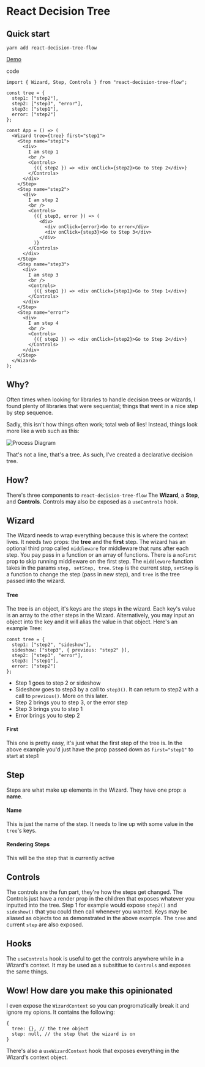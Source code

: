 # React Decision Tree

## Quick start

`yarn add react-decision-tree-flow`

[Demo](https://rjerue.github.io/react-decision-tree-flow)

code

```
import { Wizard, Step, Controls } from "react-decision-tree-flow";

const tree = {
  step1: ["step2"],
  step2: ["step3", "error"],
  step3: ["step1"],
  error: ["step2"]
};

const App = () => (
  <Wizard tree={tree} first="step1">
    <Step name="step1">
      <div>
        I am step 1
        <br />
        <Controls>
          {({ step2 }) => <div onClick={step2}>Go to Step 2</div>}
        </Controls>
      </div>
    </Step>
    <Step name="step2">
      <div>
        I am step 2
        <br />
        <Controls>
          {({ step3, error }) => (
            <div>
              <div onClick={error}>Go to error</div>
              <div onClick={step3}>Go to Step 3</div>
            </div>
          )}
        </Controls>
      </div>
    </Step>
    <Step name="step3">
      <div>
        I am step 3
        <br />
        <Controls>
          {({ step1 }) => <div onClick={step1}>Go to Step 1</div>}
        </Controls>
      </div>
    </Step>
    <Step name="error">
      <div>
        I am step 4
        <br />
        <Controls>
          {({ step2 }) => <div onClick={step2}>Go to Step 2</div>}
        </Controls>
      </div>
    </Step>
  </Wizard>
);

```

## Why?

Often times when looking for libraries to handle decision trees or wizards, I found plenty of libraries that were sequential; things that went in a nice step by step sequence.

Sadly, this isn't how things often work; total web of lies! Instead, things look more like a web such as this:

![Process Diagram](https://i.imgur.com/43ZaQL5.png)

That's not a line, that's a tree. As such, I've created a declarative decision tree.

## How?

There's three components to `react-decision-tree-flow` The **Wizard**, a **Step**, and **Controls**. Controls may also be exposed as a `useControls` hook.

## Wizard

The Wizard needs to wrap everything because this is where the context lives. It needs two props: the **tree** and the **first** step. The wizard has an optional third prop called `middleware` for middleware that runs after each step. You pay pass in a function or an array of functions. There is a `noFirst` prop to skip running middleware on the first step. The `middleware` function takes in the params `step, setStep, tree`. `Step` is the current step, `setStep` is a function to change the step (pass in new step), and `tree` is the tree passed into the wizard.

#### Tree

The tree is an object, it's keys are the steps in the wizard. Each key's value is an array to the other steps in the Wizard. Alternatively, you may input an object into the key and it will alias the value in that object. Here's an example Tree:

```
const tree = {
  step1: ["step2", "sideshow"],
  sideshow: ["step3", { previous: "step2" }],
  step2: ["step3", "error"],
  step3: ["step1"],
  error: ["step2"]
};
```

- Step 1 goes to step 2 or sideshow
- Sideshow goes to step3 by a call to `step3()`. It can return to step2 with a call to `previous()`. More on this later.
- Step 2 brings you to step 3, or the error step
- Step 3 brings you to step 1
- Error brings you to step 2

#### First

This one is pretty easy, it's just what the first step of the tree is. In the above example you'd just have the prop passed down as `first="step1"` to start at step1

## Step

Steps are what make up elements in the Wizard. They have one prop: a **name**.

#### Name

This is just the name of the step. It needs to line up with some value in the `tree`'s keys.

#### Rendering Steps

This will be the step that is currently active

## Controls

The controls are the fun part, they're how the steps get changed. The Controls just have a render prop in the children that exposes whatever you inputted into the tree. Step 1 for example would expose `step2()` and `sideshow()` that you could then call whenever you wanted. Keys may be aliased as objects too as demonstrated in the above example. The `tree` and current `step` are also exposed.

## Hooks

The `useControls` hook is useful to get the controls anywhere while in a Wizard's context. It may be used as a subsititue to `Controls` and exposes the same things.

## Wow! How dare you make this opinionated

I even expose the `WizardContext` so you can progromatically break it and ignore my opions. It contains the following:

```
{
  tree: {}, // the tree object
  step: null, // the step that the wizard is on
}
```

There's also a `useWizardContext` hook that exposes everything in the Wizard's context object.